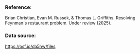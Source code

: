 ### Reference:

Brian Christian, Evan M. Russek, & Thomas L. Griffiths. Resolving Feynman's restaurant problem. Under review (2025).


### Data source:

https://osf.io/da5hw/files
